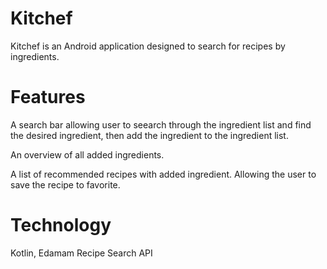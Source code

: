 # Kitchef

Kitchef is an Android application designed to search for recipes by ingredients. 

# Features

A search bar allowing user to seearch through the ingredient list and find the desired ingredient,
then add the ingredient to the ingredient list.

An overview of all added ingredients.

A list of recommended recipes with added ingredient.
Allowing the user to save the recipe to favorite.

# Technology 
Kotlin,
Edamam Recipe Search API
